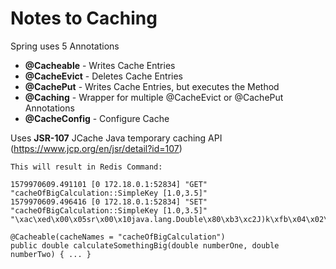 Notes to Caching
===

Spring uses 5 Annotations

 * **@Cacheable** - Writes Cache Entries
 * **@CacheEvict** - Deletes Cache Entries
 * **@CachePut** - Writes Cache Entries, but executes the Method
 * **@Caching** - Wrapper for multiple @CacheEvict or @CachePut Annotations
 * **@CacheConfig** - Configure Cache

Uses **JSR-107** JCache Java temporary caching API (https://www.jcp.org/en/jsr/detail?id=107)

    This will result in Redis Command: 
    
    1579970609.491101 [0 172.18.0.1:52834] "GET" "cacheOfBigCalculation::SimpleKey [1.0,3.5]"
    1579970609.496416 [0 172.18.0.1:52834] "SET" "cacheOfBigCalculation::SimpleKey [1.0,3.5]" "\xac\xed\x00\x05sr\x00\x10java.lang.Double\x80\xb3\xc2J)k\xfb\x04\x02\x00\x01D\x00\x05valuexr\x00\x10java.lang.Number\x86\xac\x95\x1d\x0b\x94\xe0\x8b\x02\x00\x00xp@\x0c\x00\x00\x00\x00\x00\x00"

    @Cacheable(cacheNames = "cacheOfBigCalculation")
    public double calculateSomethingBig(double numberOne, double numberTwo) { ... }
    